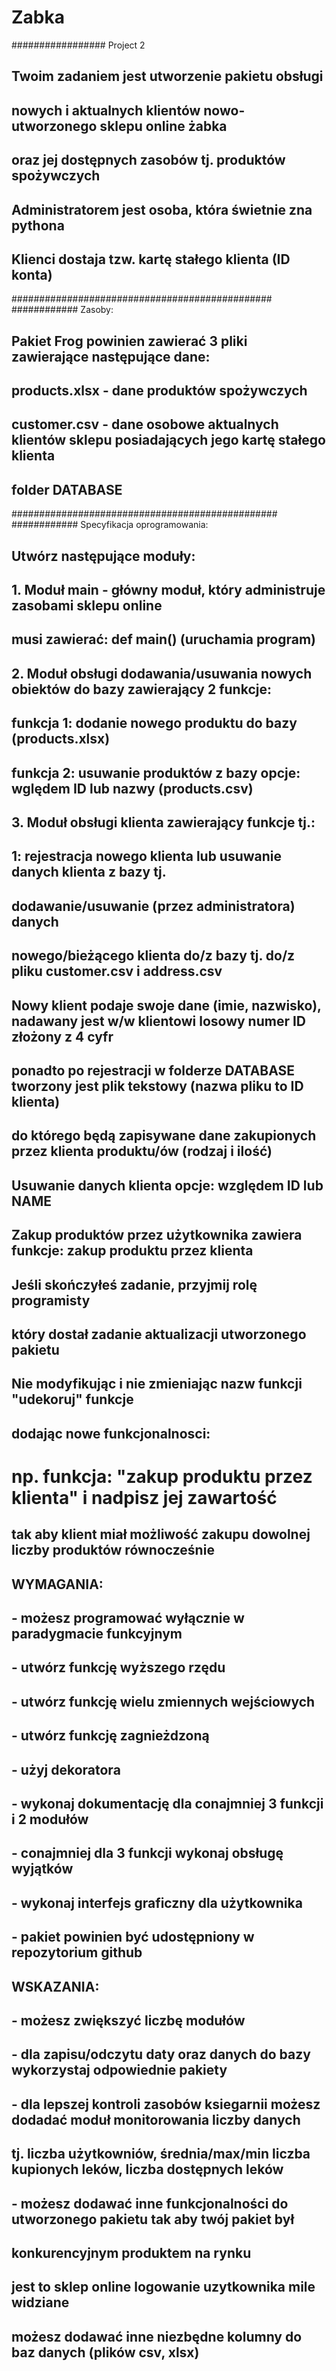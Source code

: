 # Zabka

################# Project 2
## Twoim zadaniem jest utworzenie pakietu obsługi
## nowych i aktualnych klientów nowo-utworzonego sklepu online żabka
## oraz jej dostępnych zasobów tj. produktów spożywczych 
## Administratorem jest osoba, która świetnie zna pythona
## Klienci dostaja tzw. kartę stałego klienta (ID konta)
###############################################
############    Zasoby:
## Pakiet Frog powinien zawierać 3 pliki zawierające następujące dane:
## products.xlsx - dane produktów spożywczych
## customer.csv - dane osobowe aktualnych klientów sklepu posiadających jego kartę stałego klienta
## folder DATABASE
################################################
############  Specyfikacja oprogramowania:
## Utwórz następujące moduły:
## 1. Moduł main - główny moduł, który administruje zasobami sklepu online
## musi zawierać:  def __main__() (uruchamia program)
## 2. Moduł obsługi dodawania/usuwania nowych obiektów do bazy zawierający 2 funkcje:
## funkcja 1: dodanie nowego produktu do bazy (products.xlsx)
## funkcja 2: usuwanie produktów z bazy opcje: wględem ID lub nazwy (products.csv)
##
## 3. Moduł obsługi klienta zawierający funkcje tj.:
## 1: rejestracja nowego klienta lub usuwanie danych klienta z bazy tj.
## dodawanie/usuwanie (przez administratora) danych
## nowego/bieżącego klienta do/z bazy tj. do/z pliku customer.csv i address.csv
## Nowy klient podaje swoje dane (imie, nazwisko), nadawany jest w/w klientowi losowy numer ID złożony z 4 cyfr
## ponadto po rejestracji w folderze DATABASE tworzony jest plik tekstowy (nazwa pliku to ID klienta)
## do którego będą zapisywane dane zakupionych przez klienta produktu/ów (rodzaj i ilość)
## Usuwanie danych klienta opcje: względem ID lub NAME
## Zakup produktów przez użytkownika zawiera funkcje: zakup produktu przez klienta
##
## Jeśli skończyłeś zadanie, przyjmij rolę programisty
## który dostał zadanie aktualizacji utworzonego pakietu
## Nie modyfikując i nie zmieniając nazw funkcji "udekoruj" funkcje
## dodając nowe funkcjonalnosci: 
# np. funkcja: "zakup produktu przez klienta" i nadpisz jej zawartość
## tak aby klient miał możliwość zakupu dowolnej liczby produktów równocześnie

## WYMAGANIA:
## - możesz programować wyłącznie w paradygmacie funkcyjnym
## - utwórz funkcję wyższego rzędu
## - utwórz funkcję wielu zmiennych wejściowych
## - utwórz funkcję zagnieżdzoną
## - użyj dekoratora
## - wykonaj dokumentację dla conajmniej 3 funkcji i 2 modułów
## - conajmniej dla 3 funkcji wykonaj obsługę wyjątków
## - wykonaj interfejs graficzny dla użytkownika  
## - pakiet powinien być udostępniony w repozytorium github

## WSKAZANIA:
## - możesz zwiększyć liczbę modułów
## - dla zapisu/odczytu daty oraz danych do bazy wykorzystaj odpowiednie pakiety
## - dla lepszej kontroli zasobów ksiegarnii możesz dodadać moduł monitorowania liczby danych
## tj. liczba użytkowniów, średnia/max/min liczba kupionych leków, liczba dostępnych leków
## - możesz dodawać inne funkcjonalności do utworzonego pakietu tak aby twój pakiet był 
## konkurencyjnym produktem na rynku
## jest to sklep online logowanie uzytkownika mile widziane 
## możesz dodawać inne niezbędne kolumny do baz danych (plików csv, xlsx)
